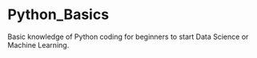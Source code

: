 # Python_Basics
Basic knowledge of Python coding for beginners to start Data Science or Machine Learning.
